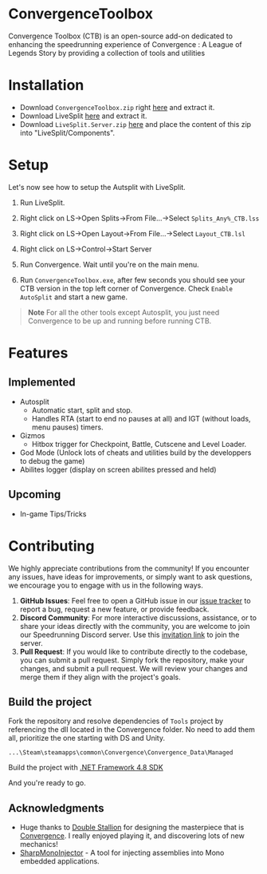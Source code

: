 # ConvergenceToolbox
Convergence Toolbox (CTB) is an open-source add-on dedicated to enhancing the speedrunning experience of Convergence : A League of Legends Story by providing a collection of tools and utilities


# Installation

- Download `ConvergenceToolbox.zip` right [here](https://github.com/SkyMound/ConvergenceToolbox/releases) and extract it.
- Download LiveSplit [here](https://livesplit.org/downloads/) and extract it.
- Download `LiveSplit.Server.zip` [here](https://github.com/LiveSplit/LiveSplit.Server/releases) and place the content of this zip into "LiveSplit/Components".


# Setup

Let's now see how to setup the Autsplit with LiveSplit.

1. Run LiveSplit.  

2. Right click on LS&rarr;Open Splits&rarr;From File...&rarr;Select `Splits_Any%_CTB.lss`

3. Right click on LS&rarr;Open Layout&rarr;From File...&rarr;Select `Layout_CTB.lsl`

4. Right click on LS&rarr;Control&rarr;Start Server

5. Run Convergence. Wait until you're on the main menu.

6. Run `ConvergenceToolbox.exe`, after few seconds you should see your CTB version in the top left corner of Convergence. Check `Enable AutoSplit` and start a new game.

>**Note**
>For all the other tools except Autosplit, you just need Convergence to be up and running before running CTB.

# Features

## Implemented
- Autosplit
    - Automatic start, split and stop.
    - Handles RTA (start to end no pauses at all) and IGT (without loads, menu pauses) timers.
- Gizmos 
    - Hitbox trigger for Checkpoint, Battle, Cutscene and Level Loader.
- God Mode (Unlock lots of cheats and utilities build by the developpers to debug the game)
- Abilites logger (display on screen abilites pressed and held)

## Upcoming
- In-game Tips/Tricks

# Contributing

We highly appreciate contributions from the community! If you encounter any issues, have ideas for improvements, or simply want to ask questions, we encourage you to engage with us in the following ways.
1. **GitHub Issues**: Feel free to open a GitHub issue in our [issue tracker](https://github.com/SkyMound/ConvergenceToolbox/issues) to report a bug, request a new feature, or provide feedback. 
2. **Discord Community**: For more interactive discussions, assistance, or to share your ideas directly with the community, you are welcome to join our Speedrunning Discord server. Use this [invitation link](https://discord.gg/FXame4kQ7h) to join the server.
3. **Pull Request**: If you would like to contribute directly to the codebase, you can submit a pull request. Simply fork the repository, make your changes, and submit a pull request. We will review your changes and merge them if they align with the project's goals.

## Build the project

Fork the repository and resolve dependencies of `Tools` project by referencing the dll located in the Convergence folder. No need to add them all, prioritize the one starting with DS and Unity.

```
...\Steam\steamapps\common\Convergence\Convergence_Data\Managed
```

Build the project with [.NET Framework 4.8 SDK](https://dotnet.microsoft.com/en-us/download/dotnet-framework/net48)

And you're ready to go.

## Acknowledgments

- Huge thanks to [Double Stallion](https://dblstallion.com/) for designing the masterpiece that is [Convergence](https://convrgencegame.com/). I really enjoyed playing it, and discovering lots of new mechanics! 
- [SharpMonoInjector](https://github.com/warbler/SharpMonoInjector) - A tool for injecting assemblies into Mono embedded applications.